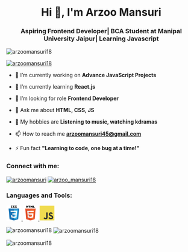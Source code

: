 <h1 align="center">Hi 👋, I'm Arzoo Mansuri</h1>
<h3 align="center">Aspiring Frontend Developer| BCA Student at Manipal University Jaipur| Learning Javascript</h3>

<p align="left"> <img src="https://komarev.com/ghpvc/?username=arzoomansuri18&label=Profile%20views&color=0e75b6&style=flat" alt="arzoomansuri18" /> </p>

<p align="left"> <a href="https://github.com/ryo-ma/github-profile-trophy"><img src="https://github-profile-trophy.vercel.app/?username=arzoomansuri18" alt="arzoomansuri18" /></a> </p>

- 🔭 I’m currently working on **Advance JavaScript Projects**

- 🌱 I’m currently learning **React.js**

- 👯 I’m looking for role **Frontend Developer**

- 🤝 Ask me about **HTML, CSS, JS**

- 💬 My hobbies are **Listening to music, watching kdramas**

- 📫 How to reach me **arzoomansuri45@gmail.com**

- ⚡ Fun fact **"Learning to code, one bug at a time!"**

<h3 align="left">Connect with me:</h3>
<p align="left">
<a href="https://linkedin.com/in/arzoomansuri" target="blank"><img align="center" src="https://raw.githubusercontent.com/rahuldkjain/github-profile-readme-generator/master/src/images/icons/Social/linked-in-alt.svg" alt="arzoomansuri" height="30" width="40" /></a>
<a href="https://www.leetcode.com/arzoo_mansuri18" target="blank"><img align="center" src="https://raw.githubusercontent.com/rahuldkjain/github-profile-readme-generator/master/src/images/icons/Social/leet-code.svg" alt="arzoo_mansuri18" height="30" width="40" /></a>
</p>

<h3 align="left">Languages and Tools:</h3>
<p align="left"> <a href="https://www.w3schools.com/css/" target="_blank" rel="noreferrer"> <img src="https://raw.githubusercontent.com/devicons/devicon/master/icons/css3/css3-original-wordmark.svg" alt="css3" width="40" height="40"/> </a> <a href="https://www.w3.org/html/" target="_blank" rel="noreferrer"> <img src="https://raw.githubusercontent.com/devicons/devicon/master/icons/html5/html5-original-wordmark.svg" alt="html5" width="40" height="40"/> </a> <a href="https://developer.mozilla.org/en-US/docs/Web/JavaScript" target="_blank" rel="noreferrer"> <img src="https://raw.githubusercontent.com/devicons/devicon/master/icons/javascript/javascript-original.svg" alt="javascript" width="40" height="40"/> </a> </p>

<p><img align="left" src="https://github-readme-stats.vercel.app/api/top-langs?username=arzoomansuri18&show_icons=true&locale=en&layout=compact" alt="arzoomansuri18" /></p>

<p>&nbsp;<img align="center" src="https://github-readme-stats.vercel.app/api?username=arzoomansuri18&show_icons=true&locale=en" alt="arzoomansuri18" /></p>

<p><img align="center" src="https://github-readme-streak-stats.herokuapp.com/?user=arzoomansuri18&" alt="arzoomansuri18" /></p>

